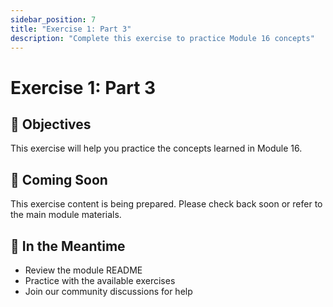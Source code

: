 ```yaml
---
sidebar_position: 7
title: "Exercise 1: Part 3"
description: "Complete this exercise to practice Module 16 concepts"
---
```


# Exercise 1: Part 3

## 🎯 Objectives

This exercise will help you practice the concepts learned in Module 16.

## 📝 Coming Soon

This exercise content is being prepared. Please check back soon or refer to the main module materials.

## 🚀 In the Meantime

- Review the module README
- Practice with the available exercises
- Join our community discussions for help
